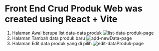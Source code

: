 # Front End Crud Produk Web was created using React + Vite
1. Halaman Awal berupa list data-data produk
![list-data-produk-page](https://github.com/HolitSky/Crud-Produk-Frontend/assets/90766619/f461cb6a-d8a3-4d75-8df7-06c3ff749820)
2. Halaman Tambah data produk baru
![add-newData-page](https://github.com/HolitSky/Crud-Produk-Frontend/assets/90766619/2e9c5e79-c283-4787-bac7-a51572ecf80d)
3. Halaman Edit data produk yang di pilih
![edit-dataProduk-page](https://github.com/HolitSky/Crud-Produk-Frontend/assets/90766619/4fb28179-23cf-400a-9254-518158d56c83)
